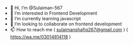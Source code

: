 - 👋 Hi, I’m @Sulaiman-567
- 👀 I’m interested in Frontend Development
- 🌱 I’m currently learning javascript
- 💞️ I’m looking to collaborate on frontend development
- 📫 How to reach me ( sulaimanshafiq267@gmail.com ) ( https://wa.me/03014814118 )

<!---
Sulaiman-567/Sulaiman-567 is a ✨ special ✨ repository because its `README.md` (this file) appears on your GitHub profile.
You can click the Preview link to take a look at your changes.
--->

